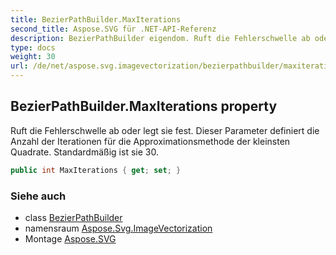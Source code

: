 ```yaml
---
title: BezierPathBuilder.MaxIterations
second_title: Aspose.SVG für .NET-API-Referenz
description: BezierPathBuilder eigendom. Ruft die Fehlerschwelle ab oder legt sie fest. Dieser Parameter definiert die Anzahl der Iterationen für die Approximationsmethode der kleinsten Quadrate. Standardmäßig ist sie 30.
type: docs
weight: 30
url: /de/net/aspose.svg.imagevectorization/bezierpathbuilder/maxiterations/
---
```

## BezierPathBuilder.MaxIterations property

Ruft die Fehlerschwelle ab oder legt sie fest. Dieser Parameter definiert die Anzahl der Iterationen für die Approximationsmethode der kleinsten Quadrate. Standardmäßig ist sie 30.

```csharp
public int MaxIterations { get; set; }
```

### Siehe auch

* class [BezierPathBuilder](../)
* namensraum [Aspose.Svg.ImageVectorization](../../bezierpathbuilder/)
* Montage [Aspose.SVG](../../../)



